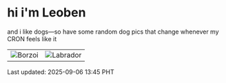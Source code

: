 # hi i'm Leoben

and i like dogs—so have some random dog pics that change whenever my CRON feels like it

|  |  |
|--------|----------|
| ![Borzoi](https://random-dog-vercel.vercel.app/api/random-borzoi?v=1757137551) | ![Labrador](https://random-dog-vercel.vercel.app/api/random-labrador?v=1757137551) |

Last updated: 2025-09-06 13:45 PHT
